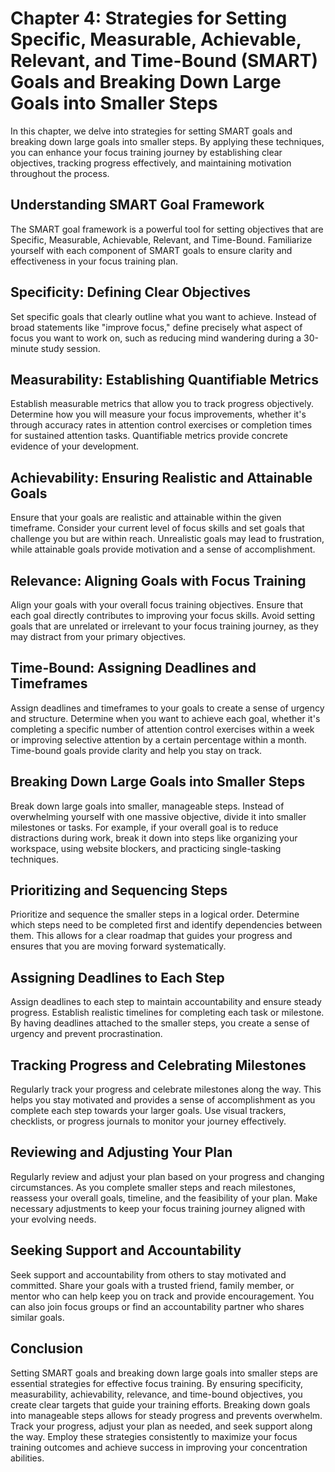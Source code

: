 Chapter 4: Strategies for Setting Specific, Measurable, Achievable, Relevant, and Time-Bound (SMART) Goals and Breaking Down Large Goals into Smaller Steps
===========================================================================================================================================================

In this chapter, we delve into strategies for setting SMART goals and breaking down large goals into smaller steps. By applying these techniques, you can enhance your focus training journey by establishing clear objectives, tracking progress effectively, and maintaining motivation throughout the process.

Understanding SMART Goal Framework
----------------------------------

The SMART goal framework is a powerful tool for setting objectives that are Specific, Measurable, Achievable, Relevant, and Time-Bound. Familiarize yourself with each component of SMART goals to ensure clarity and effectiveness in your focus training plan.

Specificity: Defining Clear Objectives
--------------------------------------

Set specific goals that clearly outline what you want to achieve. Instead of broad statements like "improve focus," define precisely what aspect of focus you want to work on, such as reducing mind wandering during a 30-minute study session.

Measurability: Establishing Quantifiable Metrics
------------------------------------------------

Establish measurable metrics that allow you to track progress objectively. Determine how you will measure your focus improvements, whether it's through accuracy rates in attention control exercises or completion times for sustained attention tasks. Quantifiable metrics provide concrete evidence of your development.

Achievability: Ensuring Realistic and Attainable Goals
------------------------------------------------------

Ensure that your goals are realistic and attainable within the given timeframe. Consider your current level of focus skills and set goals that challenge you but are within reach. Unrealistic goals may lead to frustration, while attainable goals provide motivation and a sense of accomplishment.

Relevance: Aligning Goals with Focus Training
---------------------------------------------

Align your goals with your overall focus training objectives. Ensure that each goal directly contributes to improving your focus skills. Avoid setting goals that are unrelated or irrelevant to your focus training journey, as they may distract from your primary objectives.

Time-Bound: Assigning Deadlines and Timeframes
----------------------------------------------

Assign deadlines and timeframes to your goals to create a sense of urgency and structure. Determine when you want to achieve each goal, whether it's completing a specific number of attention control exercises within a week or improving selective attention by a certain percentage within a month. Time-bound goals provide clarity and help you stay on track.

Breaking Down Large Goals into Smaller Steps
--------------------------------------------

Break down large goals into smaller, manageable steps. Instead of overwhelming yourself with one massive objective, divide it into smaller milestones or tasks. For example, if your overall goal is to reduce distractions during work, break it down into steps like organizing your workspace, using website blockers, and practicing single-tasking techniques.

Prioritizing and Sequencing Steps
---------------------------------

Prioritize and sequence the smaller steps in a logical order. Determine which steps need to be completed first and identify dependencies between them. This allows for a clear roadmap that guides your progress and ensures that you are moving forward systematically.

Assigning Deadlines to Each Step
--------------------------------

Assign deadlines to each step to maintain accountability and ensure steady progress. Establish realistic timelines for completing each task or milestone. By having deadlines attached to the smaller steps, you create a sense of urgency and prevent procrastination.

Tracking Progress and Celebrating Milestones
--------------------------------------------

Regularly track your progress and celebrate milestones along the way. This helps you stay motivated and provides a sense of accomplishment as you complete each step towards your larger goals. Use visual trackers, checklists, or progress journals to monitor your journey effectively.

Reviewing and Adjusting Your Plan
---------------------------------

Regularly review and adjust your plan based on your progress and changing circumstances. As you complete smaller steps and reach milestones, reassess your overall goals, timeline, and the feasibility of your plan. Make necessary adjustments to keep your focus training journey aligned with your evolving needs.

Seeking Support and Accountability
----------------------------------

Seek support and accountability from others to stay motivated and committed. Share your goals with a trusted friend, family member, or mentor who can help keep you on track and provide encouragement. You can also join focus groups or find an accountability partner who shares similar goals.

Conclusion
----------

Setting SMART goals and breaking down large goals into smaller steps are essential strategies for effective focus training. By ensuring specificity, measurability, achievability, relevance, and time-bound objectives, you create clear targets that guide your training efforts. Breaking down goals into manageable steps allows for steady progress and prevents overwhelm. Track your progress, adjust your plan as needed, and seek support along the way. Employ these strategies consistently to maximize your focus training outcomes and achieve success in improving your concentration abilities.
